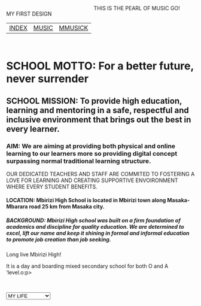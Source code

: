 <html>
<tittl>MY FIRST DESIGN</tittl>
<body background-ccolor='red" style="alternate"></body>

<p>SADIJAH THE WIZARD KING&nbsp; <p class="auto-style1" font-color="lime" FONTface="'Arial Black'" SIZE="200">
<MARQUEE behavior="alternate" class="auto-style2" style="width: 344px; height: 29px">THIS IS THE PEARL OF MUSIC GO!</MARQUEE>
<table align="center" cellpadding="10" cellspacing="9" class="auto-style3" style="width: 265px; height: 59px">
	<tr>
		<td><a href="INDEX.HTML">INDEX</a></td>
		<td><a href="../../../Desktop/ISIAH/MUSIC.html">MUSIC</a></td>
		<td style="width: 16px"><a href="../../../Desktop/ISIAH/MUSICK.html">
		MMUSICK</a></td>
	</tr>
</table>
<h1><strong><span class="auto-style5">SCHOOL MOTTO: </span></strong>For a better 
future, never surrender<o:p></o:p></h1>
<h2>SCHOOL MISSION: To provide high education, learning and mentoring in a safe, 
respectful and inclusive environment that brings out the best in every learner.<o:p></o:p></h2>
<h3>AIM: We are aiming at providing both physical and online learning to our 
learners more so providing digital concept surpassing normal traditional 
learning structure.<o:p></o:p></h3>
<p class="MsoNormal">OUR DEDICATED TEACHERS AND STAFF ARE COMMITED TO FOSTERING 
A LOVE FOR LEARNING AND CREATING SUPPORTIVE ENVOIRONMENT WHERE EVERY STUDENT 
BENEFITS.<o:p></o:p></p>
<h4>LOCATION: Mbirizi High School is located in Mbirizi town along 
Masaka-Mbarara road 25 km from Masaka city.<o:p></o:p></h4>
<h5>BACKGROUND: Mbirizi High school was built on a firm foundation of academics 
and discipline for quality education. We are determined to excel, lift our name 
and keep it shining in formal and informal education to promote job creation 
than job seeking.<o:p></o:p></h5>
<p class="MsoNormal">Long live Mbirizi High!<o:p></o:p></p>
<p class="MsoNormal">It is a day and boarding mixed secondary school for both O 
and A ‘level.o:p></o:p></p>
<p class="auto-style4">&nbsp;</p>
<TD>
<TR>
<SELECT>
<OPTION>MY LIFE</OPTION>
<option>M26</option>
<option>KING MICHEAL</option></SELECT></TR></TD>
</body>

</html>
